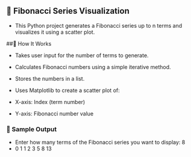 ## 🔢 Fibonacci Series Visualization
- This Python project generates a Fibonacci series up to n terms and visualizes it using a scatter plot.

##🧠 How It Works
- Takes user input for the number of terms to generate.

- Calculates Fibonacci numbers using a simple iterative method.

- Stores the numbers in a list.

- Uses Matplotlib to create a scatter plot of:

- X-axis: Index (term number)

- Y-axis: Fibonacci number value

### 🧪 Sample Output

- Enter how many terms of the Fibonacci series you want to display: 8
- 0 1 1 2 3 5 8 13 

